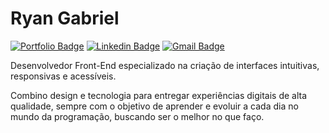 # Ryan Gabriel

[![Portfolio Badge](https://img.shields.io/badge/Portf%C3%B3lio-2b79ff?style=flat-square&logoColor=00875f&link=mailto%3A)](https://ryangabr.vercel.app)
[![Linkedin Badge](https://img.shields.io/badge/Linkedin-2b79ff?style=flat-square&logo=linkedin&logoColor=white)](https://www.linkedin.com/in/ryangabr)
[![Gmail Badge](https://img.shields.io/badge/ryanalexandregabriel%40gmail.com-2b79ff?style=flat-square&logoColor=00875f&link=mailto%3Aryanalexandregabriel%40gmail.com
)]()

Desenvolvedor Front-End especializado na criação de interfaces intuitivas, responsivas e acessíveis.

Combino design e tecnologia para entregar experiências digitais de alta qualidade, sempre com o objetivo de aprender e evoluir a cada dia no mundo da programação, buscando ser o melhor no que faço.
